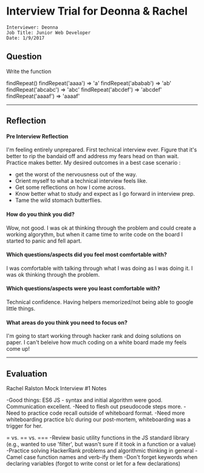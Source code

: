 # Interview Trial for Deonna & Rachel

```
Interviewer: Deonna
Job Title: Junior Web Developer
Date: 1/9/2017
```

## Question
Write the function 

findRepeat()
findRepeat('aaaa') => 'a'
findRepeat('ababab') => 'ab'
findRepeat('abcabc') => 'abc'
findRepeat('abcdef') => 'abcdef'
findRepeat('aaaaf') => 'aaaaf'

---


## Reflection

#### Pre Interview Reflection
I'm feeling entirely unprepared. First technical interview ever. Figure that it's better to rip the bandaid off and address my fears head on than wait. Practice makes better. My desired outcomes in a best case scenario  : 
- get the worst of the nervousness out of the way. 
- Orient myself to what a technical interview feels like.
- Get some reflections on how I come across.
- Know better what to study and expect as I go forward in interview prep.
- Tame the wild stomach butterflies. 

#### How do you think you did?
Wow, not good. I was ok at thinking through the problem and could create a working algorythm, but when it came time to write code on the board I started to panic and fell apart.

#### Which questions/aspects did you feel most comfortable with?
I was comfortable with talking through what I was doing as I was doing it. I was ok thinking through the problem.

#### Which questions/aspects were you least comfortable with?
Technical confidence. Having helpers memorized/not being able to google little things.

#### What areas do you think you need to focus on?
I'm going to start working through hacker rank and doing solutions on paper. I can't beleive how much coding on a white board made my feels come up!


---


## Evaluation

Rachel Ralston Mock Interview #1 Notes

-Good things: ES6 JS - syntax and initial algorithm were good. Communication excellent.
-Need to flesh out pseudocode steps more.
-Need to practice code recall outside of whiteboard format.
-Need more whiteboarding practice b/c during our post-mortem, whiteboarding was a trigger for her.

= vs. == vs. ===
-Review basic utility functions in the JS standard library (e.g., wanted to use 'filter', but wasn't sure if it took in a function or a value)
-Practice solving HackerRank problems and algorithmic thinking in general
-Camel case function names and verb-ify them
-Don't forget keywords when declaring variables (forgot to write const or let for a few declarations)